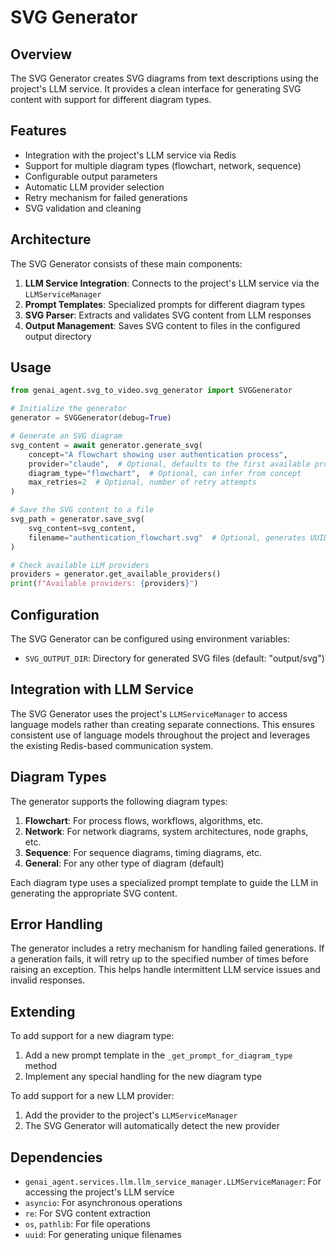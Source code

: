 # SVG Generator

## Overview

The SVG Generator creates SVG diagrams from text descriptions using the project's LLM service. It provides a clean interface for generating SVG content with support for different diagram types.

## Features

- Integration with the project's LLM service via Redis
- Support for multiple diagram types (flowchart, network, sequence)
- Configurable output parameters
- Automatic LLM provider selection
- Retry mechanism for failed generations
- SVG validation and cleaning

## Architecture

The SVG Generator consists of these main components:

1. **LLM Service Integration**: Connects to the project's LLM service via the `LLMServiceManager`
2. **Prompt Templates**: Specialized prompts for different diagram types
3. **SVG Parser**: Extracts and validates SVG content from LLM responses
4. **Output Management**: Saves SVG content to files in the configured output directory

## Usage

```python
from genai_agent.svg_to_video.svg_generator import SVGGenerator

# Initialize the generator
generator = SVGGenerator(debug=True)

# Generate an SVG diagram
svg_content = await generator.generate_svg(
    concept="A flowchart showing user authentication process",
    provider="claude",  # Optional, defaults to the first available provider
    diagram_type="flowchart",  # Optional, can infer from concept
    max_retries=2  # Optional, number of retry attempts
)

# Save the SVG content to a file
svg_path = generator.save_svg(
    svg_content=svg_content,
    filename="authentication_flowchart.svg"  # Optional, generates UUID if not provided
)

# Check available LLM providers
providers = generator.get_available_providers()
print(f"Available providers: {providers}")
```

## Configuration

The SVG Generator can be configured using environment variables:

- `SVG_OUTPUT_DIR`: Directory for generated SVG files (default: "output/svg")

## Integration with LLM Service

The SVG Generator uses the project's `LLMServiceManager` to access language models rather than creating separate connections. This ensures consistent use of language models throughout the project and leverages the existing Redis-based communication system.

## Diagram Types

The generator supports the following diagram types:

1. **Flowchart**: For process flows, workflows, algorithms, etc.
2. **Network**: For network diagrams, system architectures, node graphs, etc.
3. **Sequence**: For sequence diagrams, timing diagrams, etc.
4. **General**: For any other type of diagram (default)

Each diagram type uses a specialized prompt template to guide the LLM in generating the appropriate SVG content.

## Error Handling

The generator includes a retry mechanism for handling failed generations. If a generation fails, it will retry up to the specified number of times before raising an exception. This helps handle intermittent LLM service issues and invalid responses.

## Extending

To add support for a new diagram type:

1. Add a new prompt template in the `_get_prompt_for_diagram_type` method
2. Implement any special handling for the new diagram type

To add support for a new LLM provider:

1. Add the provider to the project's `LLMServiceManager`
2. The SVG Generator will automatically detect the new provider

## Dependencies

- `genai_agent.services.llm.llm_service_manager.LLMServiceManager`: For accessing the project's LLM service
- `asyncio`: For asynchronous operations
- `re`: For SVG content extraction
- `os`, `pathlib`: For file operations
- `uuid`: For generating unique filenames
